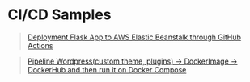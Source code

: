 # CI/CD Samples

> [Deployment Flask App to AWS Elastic Beanstalk through GitHub Actions](https://github.com/alex-bormotov/github-actions-test)

> [Pipeline Wordpress(custom theme, plugins) -> DockerImage -> DockerHub and then run it on Docker Compose](https://github.com/alex-bormotov/cicd-dockerhub-wordpress)
